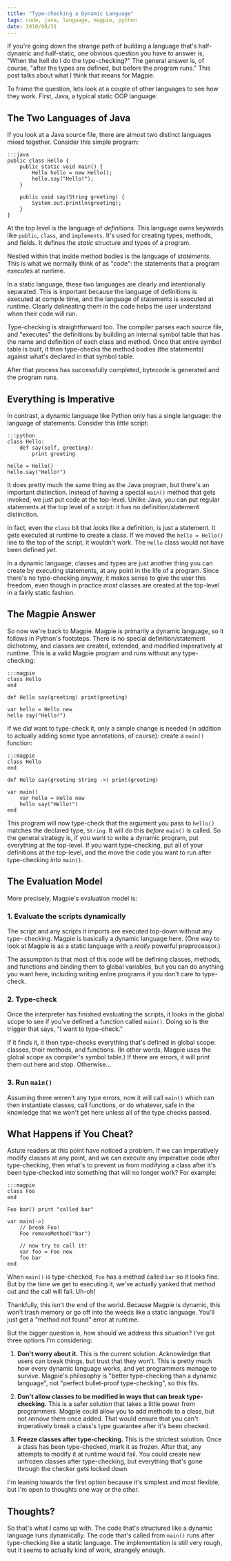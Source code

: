 ```yaml
---
title: "Type-checking a Dynamic Language"
tags: code, java, language, magpie, python
date: 2010/08/31
---
```

If you're going down the strange path of building a language that's half-
dynamic and half-static, one obvious question you have to answer is, "When the
hell do I do the type-checking?" The general answer is, of course, "after the
types are defined, but before the program runs." This post talks about what I
think that means for Magpie.

To frame the question, lets look at a couple of other languages to see how
they work. First, Java, a typical static OOP language:

## The Two Languages of Java

If you look at a Java source file, there are almost two distinct languages
mixed together. Consider this simple program:

    :::java
    public class Hello {
        public static void main() {
            Hello hello = new Hello();
            hello.say("Hello!");
        }

        public void say(String greeting) {
            System.out.println(greeting);
        }
    }

At the top level is the language of *definitions*. This language owns keywords
like `public`, `class`, and `implements`. It's used for creating types,
methods, and fields. It defines the *static* structure and types of a program.

Nestled within that inside method bodies is the language of *statements*. This
is what we normally think of as "code": the statements that a program executes
at runtime.

In a static language, these two languages are clearly and intentionally
separated. This is important because the language of definitions is executed
at compile time, and the language of statements is executed at runtime.
Clearly delineating them in the code helps the user understand when their code
will run.

Type-checking is straightforward too. The compiler parses each source file,
and "executes" the definitions by building an internal symbol table that has
the name and definition of each class and method. Once that entire symbol
table is built, it then type-checks the method bodies (the statements) against
what's declared in that symbol table.

After that process has successfully completed, bytecode is generated and the
program runs.

## Everything is Imperative

In contrast, a dynamic language like Python only has a single language: the
language of statements. Consider this little script:

    :::python
    class Hello:
        def say(self, greeting):
            print greeting

    hello = Hello()
    hello.say("Hello!")

It does pretty much the same thing as the Java program, but there's an
important distinction. Instead of having a special `main()` method that gets
invoked, we just put code at the top-level. Unlike Java, you can put regular
statements at the top level of a script: it has no definition/statement
distinction.

In fact, even the `class` bit that *looks* like a definition, is just a
statement. It gets executed at runtime to create a class. If we moved the
`hello = Hello()` line to the top of the script, it wouldn't work. The `Hello`
class would not have been defined *yet*.

In a dynamic language, classes and types are just another thing you can create
by executing statements, at any point in the life of a program. Since there's
no type-checking anyway, it makes sense to give the user this freedom, even
though in practice most classes are created at the top-level in a fairly
static fashion.

## The Magpie Answer

So now we're back to Magpie. Magpie is primarily a dynamic language, so it
follows in Python's footsteps. There is no special definition/statement
dichotomy, and classes are created, extended, and modified imperatively at
runtime. This is a valid Magpie program and runs without any type-checking:

    :::magpie
    class Hello
    end

    def Hello say(greeting) print(greeting)

    var hello = Hello new
    hello say("Hello!")

If we *did* want to type-check it, only a simple change is needed (in addition
to actually adding some type annotations, of course): create a `main()`
function:

    :::magpie
    class Hello
    end

    def Hello say(greeting String ->) print(greeting)

    var main()
        var hello = Hello new
        hello say("Hello!")
    end

This program will now type-check that the argument you pass to `hello()`
matches the declared type, `String`. It will do this *before* `main()` is
called. So the general strategy is, if you want to write a dynamic program,
put everything at the top-level. If you want type-checking, put all of your
definitions at the top-level, and the move the code you want to run after
type-checking into `main()`.

## The Evaluation Model

More precisely, Magpie's evaluation model is:

### 1. Evaluate the scripts dynamically

The script and any scripts it imports are executed top-down without any type-
checking. Magpie is basically a dynamic language here. (One way to look at
Magpie is as a static language with a *really* powerful preprocessor.)

The assumption is that most of this code will be defining classes, methods,
and functions and binding them to global variables, but you can do anything
you want here, including writing entire programs if you don't care to type-
check.

### 2. Type-check

Once the interpreter has finished evaluating the scripts, it looks in the
global scope to see if you've defined a function called `main()`. Doing so is
the trigger that says, "I want to type-check."

If it finds it, it then type-checks everything that's defined in global scope:
classes, their methods, and functions. (In other words, Magpie uses the global
scope as compiler's symbol table.) If there are errors, it will print them out
here and stop. Otherwise…

### 3. Run `main()`

Assuming there weren't any type errors, now it will call `main()` which can
then instantiate classes, call functions, or do whatever, safe in the
knowledge that we won't get here unless all of the type checks passed.

## What Happens if You Cheat?

Astute readers at this point have noticed a problem. If we can imperatively
modify classes at any point, and we can execute any imperative code after
type-checking, then what's to prevent us from modifying a class after it's
been type-checked into something that will no longer work? For example:

    :::magpie
    class Foo
    end

    Foo bar() print "called bar"

    var main(->)
        // break Foo!
        Foo removeMethod("bar")

        // now try to call it!
        var foo = Foo new
        foo bar
    end

When `main()` is type-checked, `Foo` has a method called `bar` so it looks
fine. But by the time we get to executing it, we've actually yanked that
method out and the call will fail. Uh-oh!

Thankfully, this isn't the end of the world. Because Magpie is dynamic, this
won't trash memory or go off into the weeds like a static language. You'll
just get a "method not found" error at runtime.

But the bigger question is, how should we address this situation? I've got
three options I'm considering:

  1. **Don't worry about it.** This is the current solution. Acknowledge that users can break things, but trust that they won't. This is pretty much how every dynamic language works, and yet programmers manage to survive. Magpie's philosophy is "better type-checking than a dynamic language", not "perfect bullet-proof type-checking", so this fits.

  2. **Don't allow classes to be modified in ways that can break type-checking.** This is a safer solution that takes a little power from programmers. Magpie could allow you to add methods to a class, but not *remove* them once added. That would ensure that you can't imperatively break a class's type guarantee after it's been checked.

  3. **Freeze classes after type-checking.** This is the strictest solution. Once a class has been type-checked, mark it as frozen. After that, any attempts to modify it at runtime would fail. You could create new unfrozen classes after type-checking, but everything that's gone through the checker gets locked down.

I'm leaning towards the first option because it's simplest and most flexible,
but I'm open to thoughts one way or the other.

## Thoughts?

So that's what I came up with. The code that's structured like a dynamic
language runs dynamically. The code that's called from `main()` runs after
type-checking like a static language. The implementation is still very rough,
but it seems to actually kind of work, strangely enough.
